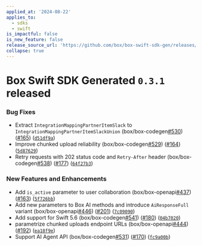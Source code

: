 ```yaml
---
applied_at: '2024-08-22'
applies_to:
  - sdks
  - swift
is_impactful: false
is_new_feature: false
release_source_url: 'https://github.com/box/box-swift-sdk-gen/releases/tag/0.3.1'
collapse: true
---
```


# Box Swift SDK Generated `0.3.1` released

### Bug Fixes

* Extract `IntegrationMappingPartnerItemSlack` to `IntegrationMappingPartnerItemSlackUnion` (box/box-codegen[#530][1]) ([#165][2]) ([`d51df9a`][3])
* Improve chunked upload reliability (box/box-codegen[#529][4]) ([#164][5]) ([`5d87629`][6])
* Retry requests with 202 status code and `Retry-After` header (box/box-codegen[#538][7]) ([#177][8]) ([`64f27b3`][9])

### New Features and Enhancements

* Add `is_active` parameter to user collaboration (box/box-openapi[#437][10]) ([#163][11]) ([`5f726bb`][12])
* Add new parameters to Box AI methods and introduce `AiResponseFull` variant (box/box-openapi[#446][13]) ([#201][14]) ([`7c09090`][15])
* Add support for Swift 5.6 (box/box-codegen[#541][16]) ([#180][17]) ([`04b7020`][18])
* parametrize chunked uploads endpoint URLs (box/box-openapi[#444][19]) ([#192][20]) ([`ea18f9e`][21])
* Support AI Agent API (box/box-codegen[#531][22]) ([#170][23]) ([`fc9a00b`][24])

[1]: https://github.com/box/box-codegen/issues/530

[2]: https://github.com/box/box-codegen/issues/165

[3]: https://github.com/box/box-codegen/commit/d51df9a19d06db886358e94ce70551c283e5cc45

[4]: https://github.com/box/box-codegen/issues/529

[5]: https://github.com/box/box-codegen/issues/164

[6]: https://github.com/box/box-codegen/commit/5d876299aa88b18accde22379950780bff100da0

[7]: https://github.com/box/box-codegen/issues/538

[8]: https://github.com/box/box-codegen/issues/177

[9]: https://github.com/box/box-codegen/commit/64f27b3858725adaa53a10a6e8df8c0bcfe73fea

[10]: https://github.com/box/box-codegen/issues/437

[11]: https://github.com/box/box-codegen/issues/163

[12]: https://github.com/box/box-codegen/commit/5f726bbffd682934ab5731e1620489b1ee54e5a1

[13]: https://github.com/box/box-codegen/issues/446

[14]: https://github.com/box/box-codegen/issues/201

[15]: https://github.com/box/box-codegen/commit/7c0909032733742cb5a019c897910ced2e9d6788

[16]: https://github.com/box/box-codegen/issues/541

[17]: https://github.com/box/box-codegen/issues/180

[18]: https://github.com/box/box-codegen/commit/04b7020f1220f73ad4637e6033d5539c56a64fcd

[19]: https://github.com/box/box-codegen/issues/444

[20]: https://github.com/box/box-codegen/issues/192

[21]: https://github.com/box/box-codegen/commit/ea18f9e5eb6558edb29ff378bceb5528ccd4fcfb

[22]: https://github.com/box/box-codegen/issues/531

[23]: https://github.com/box/box-codegen/issues/170

[24]: https://github.com/box/box-codegen/commit/fc9a00bdcaffeaccfd87caad73fe666fb46c36ab
